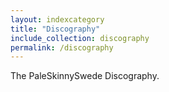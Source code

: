 ```yaml
---
layout: indexcategory
title: "Discography"
include_collection: discography
permalink: /discography
---
```


The PaleSkinnySwede Discography.